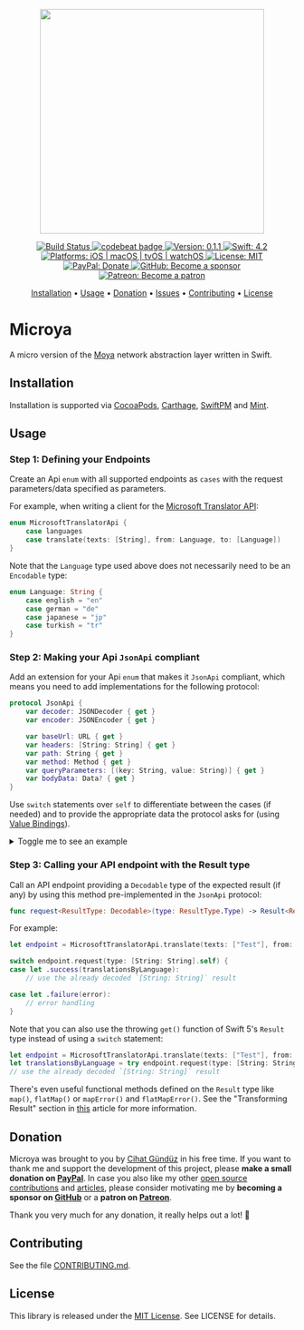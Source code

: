 <p align="center">
    <img src="https://raw.githubusercontent.com/Flinesoft/Microya/stable/Logo.png"
      width=396>
</p>

<p align="center">
    <a href="https://app.bitrise.io/app/9144757ac274834d">
        <img src="https://app.bitrise.io/app/9144757ac274834d/status.svg?token=wnogmmQA9Zy7_2u75vRKdg&branch=stable"
             alt="Build Status">
    </a>    
    <a href="https://codebeat.co/projects/github-com-flinesoft-microya-stable">
        <img src="https://codebeat.co/badges/a669e100-d30d-4801-b72d-3625ab7240be"
             alt="codebeat badge">
    </a>
    <a href="https://github.com/Flinesoft/HandySwift/releases">
    <img src="https://img.shields.io/badge/Version-0.1.1-blue.svg"
         alt="Version: 0.1.1">
    <img src="https://img.shields.io/badge/Swift-4.2-FFAC45.svg"
         alt="Swift: 4.2">
    <img src="https://img.shields.io/badge/Platforms-iOS%20%7C%20macOS%20%7C%20tvOS%20%7C%20watchOS-FF69B4.svg"
        alt="Platforms: iOS | macOS | tvOS | watchOS">
    <a href="https://github.com/Flinesoft/Microya/blob/stable/LICENSE.md">
        <img src="https://img.shields.io/badge/License-MIT-lightgrey.svg"
              alt="License: MIT">
    </a>
    <br />
    <a href="https://paypal.me/Dschee/5EUR">
        <img src="https://img.shields.io/badge/PayPal-Donate-orange.svg"
             alt="PayPal: Donate">
    </a>
    <a href="https://github.com/sponsors/Jeehut">
        <img src="https://img.shields.io/badge/GitHub-Become a sponsor-orange.svg"
             alt="GitHub: Become a sponsor">
    </a>
    <a href="https://patreon.com/Jeehut">
        <img src="https://img.shields.io/badge/Patreon-Become a patron-orange.svg"
             alt="Patreon: Become a patron">
    </a>
</p>

<p align="center">
    <a href="#installation">Installation</a>
  • <a href="#usage">Usage</a>
  • <a href="#donation">Donation</a>
  • <a href="https://github.com/Flinesoft/Microya/issues">Issues</a>
  • <a href="#contributing">Contributing</a>
  • <a href="#license">License</a>
</p>

# Microya

A micro version of the [Moya](https://github.com/Moya/Moya) network abstraction layer written in Swift.

## Installation

Installation is supported via [CocoaPods](https://github.com/CocoaPods/CocoaPods), [Carthage](https://github.com/Carthage/Carthage), [SwiftPM](https://github.com/apple/swift-package-manager) and [Mint](https://github.com/yonaskolb/Mint).

## Usage

### Step 1: Defining your Endpoints
Create an Api `enum` with all supported endpoints as `cases` with the request parameters/data specified as parameters.

For example, when writing a client for the [Microsoft Translator API](https://docs.microsoft.com/en-us/azure/cognitive-services/translator/reference/v3-0-languages):

```Swift
enum MicrosoftTranslatorApi {
    case languages
    case translate(texts: [String], from: Language, to: [Language])
}
```

Note that the `Language` type used above does not necessarily need to be an `Encodable` type:

```Swift
enum Language: String {
    case english = "en"
    case german = "de"
    case japanese = "jp"
    case turkish = "tr"
}
```

### Step 2: Making your Api `JsonApi` compliant

Add an extension for your Api `enum` that makes it `JsonApi` compliant, which means you need to add implementations for the following protocol:

```Swift
protocol JsonApi {
    var decoder: JSONDecoder { get }
    var encoder: JSONEncoder { get }

    var baseUrl: URL { get }
    var headers: [String: String] { get }
    var path: String { get }
    var method: Method { get }
    var queryParameters: [(key: String, value: String)] { get }
    var bodyData: Data? { get }
}
```

Use `switch` statements over `self` to differentiate between the cases (if needed) and to provide the appropriate data the protocol asks for (using [Value Bindings](https://docs.swift.org/swift-book/LanguageGuide/ControlFlow.html#ID133)).

<details>
<summary>Toggle me to see an example</summary>

```Swift
extension MicrosoftTranslatorApi: JsonApi {
    var decoder: JSONDecoder {
        return JSONDecoder()
    }

    var encoder: JSONEncoder {
        return JSONEncoder()
    }

    var baseUrl: URL {
        return URL(string: "https://api.cognitive.microsofttranslator.com")!
    }

    var path: String {
        switch self {
        case .languages:
            return "/languages"

        case .translate:
            return "/translate"
        }
    }

    var method: Method {
        switch self {
        case .languages:
            return .get

        case .translate:
            return .post
        }
    }

    var queryParameters: [(key: String, value: String)] {
        var urlParameters: [(String, String)] = [(key: "api-version", value: "3.0")]

        switch self {
        case .languages:
            break

        case let .translate(_, sourceLanguage, targetLanguages, _):
            urlParameters.append((key: "from", value: sourceLanguage.rawValue))

            for targetLanguage in targetLanguages {
                urlParameters.append((key: "to", value: targetLanguage.rawValue))
            }              
        }

        return urlParameters
    }

    var bodyData: Data? {
        switch self {
        case .translate:
            return nil // no request data needed

        case let .translate(texts, _, _, _):
            return try! encoder.encode(texts)
        }
    }

    var headers: [String: String] {
        switch self {
        case .languages:
            return [:]

        case .translate:
            return [
                "Ocp-Apim-Subscription-Key": "<SECRET>",
                "Content-Type": "application/json"
            ]
        }
    }
}
```

</details>

### Step 3: Calling your API endpoint with the Result type

Call an API endpoint providing a `Decodable` type of the expected result (if any) by using this method pre-implemented in the `JsonApi` protocol:

```Swift
func request<ResultType: Decodable>(type: ResultType.Type) -> Result<ResultType, JsonApiError>
```

For example:

```Swift
let endpoint = MicrosoftTranslatorApi.translate(texts: ["Test"], from: .english, to: [.german, .japanese, .turkish])

switch endpoint.request(type: [String: String].self) {
case let .success(translationsByLanguage):
    // use the already decoded `[String: String]` result

case let .failure(error):
    // error handling
}
```

Note that you can also use the throwing `get()` function of Swift 5's `Result` type instead of using a `switch` statement:

```Swift
let endpoint = MicrosoftTranslatorApi.translate(texts: ["Test"], from: .english, to: [.german, .japanese, .turkish])
let translationsByLanguage = try endpoint.request(type: [String: String].self).get()
// use the already decoded `[String: String]` result
```

There's even useful functional methods defined on the `Result` type like `map()`, `flatMap()` or `mapError()` and `flatMapError()`. See the "Transforming Result" section in [this](https://www.hackingwithswift.com/articles/161/how-to-use-result-in-swift) article for more information.


## Donation

Microya was brought to you by [Cihat Gündüz](https://github.com/Jeehut) in his free time. If you want to thank me and support the development of this project, please **make a small donation on [PayPal](https://paypal.me/Dschee/5EUR)**. In case you also like my other [open source contributions](https://github.com/Flinesoft) and [articles](https://medium.com/@Jeehut), please consider motivating me by **becoming a sponsor on [GitHub](https://github.com/sponsors/Jeehut)** or a **patron on [Patreon](https://www.patreon.com/Jeehut)**.

Thank you very much for any donation, it really helps out a lot! 💯


## Contributing

See the file [CONTRIBUTING.md](https://github.com/Flinesoft/Microya/blob/stable/CONTRIBUTING.md).


## License
This library is released under the [MIT License](http://opensource.org/licenses/MIT). See LICENSE for details.

